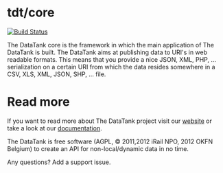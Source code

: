 # tdt/core

[![Build Status](https://travis-ci.org/tdt/core.png?branch=development)](https://travis-ci.org/tdt/core)

The DataTank core is the framework in which the main application of The DataTank is built. The DataTank aims at publishing data to URI's in web readable formats. This means that you provide a nice JSON, XML, PHP, ... serialization on a certain URI from which the data resides somewhere in a CSV, XLS, XML, JSON, SHP, ... file.

# Read more

If you want to read more about The DataTank project visit our [website](http://thedatatank.com) or take a look at our [documentation](http://docs.thedatatank.com).

The DataTank is free software (AGPL, © 2011,2012 iRail NPO, 2012 OKFN Belgium) to create an API for non-local/dynamic data in no time.

Any questions? Add a support issue.
